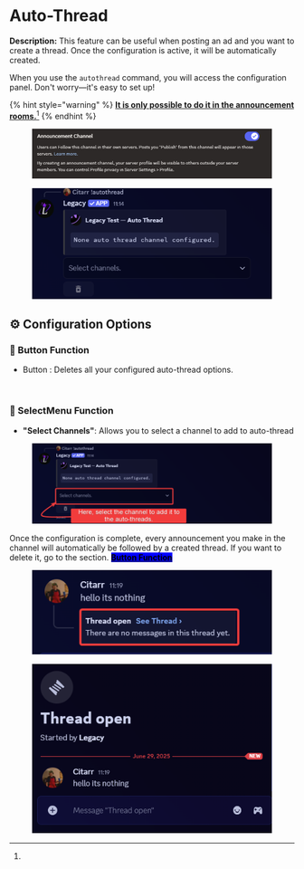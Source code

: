 # Auto-Thread

**Description:** This feature can be useful when posting an ad and you want to create a thread. Once the configuration is active, it will be automatically created.

When you use the `autothread` command, you will access the configuration panel. Don't worry—it's easy to set up!

{% hint style="warning" %}
[**It is only possible to do it in the announcement rooms.**](#user-content-fn-1)[^1]
{% endhint %}

<figure><img src="../../.gitbook/assets/image (24).png" alt=""><figcaption></figcaption></figure>

<figure><img src="../../.gitbook/assets/image (56).png" alt=""><figcaption></figcaption></figure>

## ⚙️ Configuration Options

### 🔹 Button Function

* Button : Deletes all your configured auto-thread options.

<figure><img src="../../.gitbook/assets/https___files.gitbook.com_v0_b_gitbook-x-prod.appspot.com_o_spaces_2F4oU7ecFpX37mgJVGoqeR_2Fuploads_2FMuQeE5uC4wUU92JCuArl_2Fimage.avif" alt=""><figcaption></figcaption></figure>

### 🔹 SelectMenu Function

* **"Select Channels"**: Allows you to select a channel to add to auto-thread

<figure><img src="../../.gitbook/assets/image (57).png" alt=""><figcaption></figcaption></figure>

Once the configuration is complete, every announcement you make in the channel will automatically be followed by a created thread. If you want to delete it, go to the section. [<mark style="background-color:blue;">**Button Function**</mark>](ticket-settings-2.md#button-function)

<figure><img src="../../.gitbook/assets/image (59).png" alt=""><figcaption></figcaption></figure>

<figure><img src="../../.gitbook/assets/image (60).png" alt=""><figcaption></figcaption></figure>

[^1]: 
